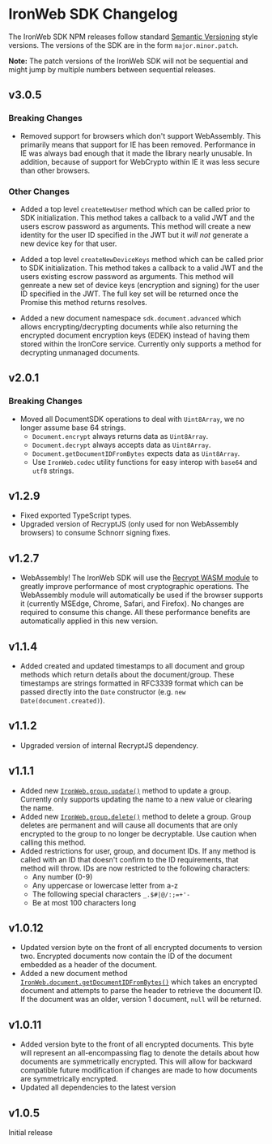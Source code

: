# IronWeb SDK Changelog

The IronWeb SDK NPM releases follow standard [Semantic Versioning](https://semver.org) style versions. The versions of the SDK are in the form `major.minor.patch`.

**Note:** The patch versions of the IronWeb SDK will not be sequential and might jump by multiple numbers between sequential releases.

## v3.0.5

### Breaking Changes

- Removed support for browsers which don't support WebAssembly. This primarily means that support for IE has been removed. Performance in IE was always bad enough that it made the library nearly unusable. In addition, because of support for WebCrypto within IE it was less secure than other browsers.

### Other Changes

- Added a top level `createNewUser` method which can be called prior to SDK initialization. This method takes a callback to a valid JWT and the users escrow password as arguments. This method will create a new identity for the user ID specified in the JWT but it _will not_ generate a new device key for that user.

- Added a top level `createNewDeviceKeys` method which can be called prior to SDK initialization. This method takes a callback to a valid JWT and the users existing escrow password as arguments. This method will genreate a new set of device keys (encryption and signing) for the user ID specified in the JWT. The full key set will be returned once the Promise this method returns resolves.

- Added a new document namespace `sdk.document.advanced` which allows encrypting/decrypting documents while also returning the encrypted document encryption keys (EDEK) instead of having them stored within the IronCore service. Currently only supports a method for decrypting unmanaged documents.

## v2.0.1

### Breaking Changes

-   Moved all DocumentSDK operations to deal with `Uint8Array`, we no longer assume base 64 strings.
    -   `Document.encrypt` always returns data as `Uint8Array`.
    -   `Document.decrypt` always accepts data as `Uint8Array`.
    -   `Document.getDocumentIDFromBytes` expects data as `Uint8Array`.
    -   Use `IronWeb.codec` utility functions for easy interop with `base64` and `utf8` strings.

## v1.2.9

-   Fixed exported TypeScript types.
-   Upgraded version of RecryptJS (only used for non WebAssembly browsers) to consume Schnorr signing fixes.

## v1.2.7

-   WebAssembly! The IronWeb SDK will use the [Recrypt WASM module](https://github.com/IronCoreLabs/recrypt-wasm-binding) to greatly improve performance of most cryptographic operations. The WebAssembly module will automatically be used if the browser supports it (currently MSEdge, Chrome, Safari, and Firefox). No changes are required to consume this change. All these performance benefits are automatically applied in this new version.

## v1.1.4

-   Added created and updated timestamps to all document and group methods which return details about the document/group. These timestamps are strings formatted in RFC3339 format which can be passed directly into the `Date` constructor (e.g. `new Date(document.created)`).

## v1.1.2

-   Upgraded version of internal RecryptJS dependency.

## v1.1.1

-   Added new [`IronWeb.group.update()`](https://docs.ironcorelabs.com/ironweb-sdk/group#update-group) method to update a group. Currently only supports updating the name to a new value or clearing the name.
-   Added new [`IronWeb.group.delete()`](https://docs.ironcorelabs.com/ironweb-sdk/group#group-delete) method to delete a group. Group deletes are permanent and will cause all documents that are only encrypted to the group to no longer be decryptable. Use caution when calling this method.
-   Added restrictions for user, group, and document IDs. If any method is called with an ID that doesn't confirm to the ID requirements, that method will throw. IDs are now restricted to the following characters:
    -   Any number (0-9)
    -   Any uppercase or lowercase letter from a-z
    -   The following special characters `_.$#|@/:;=+'-`
    -   Be at most 100 characters long

## v1.0.12

-   Updated version byte on the front of all encrypted documents to version two. Encrypted documents now contain the ID of the document embedded as a header of the document.
-   Added a new document method [`IronWeb.document.getDocumentIDFromBytes()`](https://docs.ironcorelabs.com/ironweb-sdk/document/#get-id-from-bytes) which takes an encrypted document and attempts to parse the header to retrieve the document ID. If the document was an older, version 1 document, `null` will be returned.

## v1.0.11

-   Added version byte to the front of all encrypted documents. This byte will represent an all-encompassing flag to denote the details about how documents are symmetrically encrypted. This will allow for backward compatible future modification if changes are made to how documents are symmetrically encrypted.
-   Updated all dependencies to the latest version

## v1.0.5

Initial release
